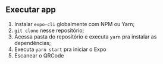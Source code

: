 
## Executar app

1. Instalar `expo-cli` globalmente com NPM ou Yarn;
2. `git clone` nesse repositório;
3. Acessa pasta do repositório e executa `yarn` pra instalar as dependências;
4. Executa `yarn start` pra iniciar o Expo
5. Escanear o QRCode
